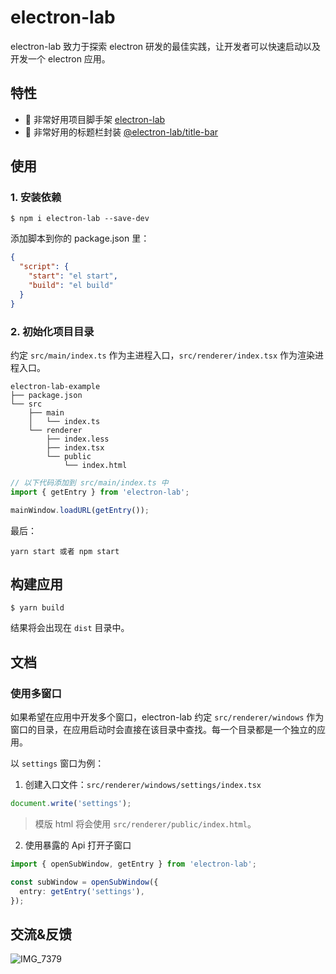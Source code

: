 # electron-lab

electron-lab 致力于探索 electron 研发的最佳实践，让开发者可以快速启动以及开发一个 electron 应用。

## 特性

- 🎉 非常好用项目脚手架 [electron-lab](https://github.com/electron-laboratory/electron-lab/tree/main/packages/electron-lab)
- 🎉 非常好用的标题栏封装 [@electron-lab/title-bar](https://github.com/electron-laboratory/electron-lab/tree/main/packages/title-bar)

## 使用

### 1. 安装依赖

```shell
$ npm i electron-lab --save-dev
```

添加脚本到你的 package.json 里：

```json
{
  "script": {
    "start": "el start",
    "build": "el build"
  }
}
```

### 2. 初始化项目目录

约定 `src/main/index.ts` 作为主进程入口，`src/renderer/index.tsx` 作为渲染进程入口。

```
electron-lab-example
├── package.json
└── src
    ├── main
    │   └── index.ts
    └── renderer
        ├── index.less
        ├── index.tsx
        └── public
            └── index.html
```

```ts
// 以下代码添加到 src/main/index.ts 中
import { getEntry } from 'electron-lab';

mainWindow.loadURL(getEntry());
```

最后：

```shell
yarn start 或者 npm start
```

## 构建应用

```shell
$ yarn build
```

结果将会出现在 `dist` 目录中。

## 文档

### 使用多窗口

如果希望在应用中开发多个窗口，electron-lab 约定 `src/renderer/windows` 作为窗口的目录，在应用启动时会直接在该目录中查找。每一个目录都是一个独立的应用。

以 `settings` 窗口为例：

1. 创建入口文件：`src/renderer/windows/settings/index.tsx`

```ts
document.write('settings');
```

> 模版 html 将会使用 `src/renderer/public/index.html`。

2. 使用暴露的 Api 打开子窗口

```ts
import { openSubWindow, getEntry } from 'electron-lab';

const subWindow = openSubWindow({
  entry: getEntry('settings'),
});
```

## 交流&反馈
![IMG_7379](https://user-images.githubusercontent.com/20136563/132190873-fa05f20a-0ed3-427a-b532-6b5361acb160.JPG)
